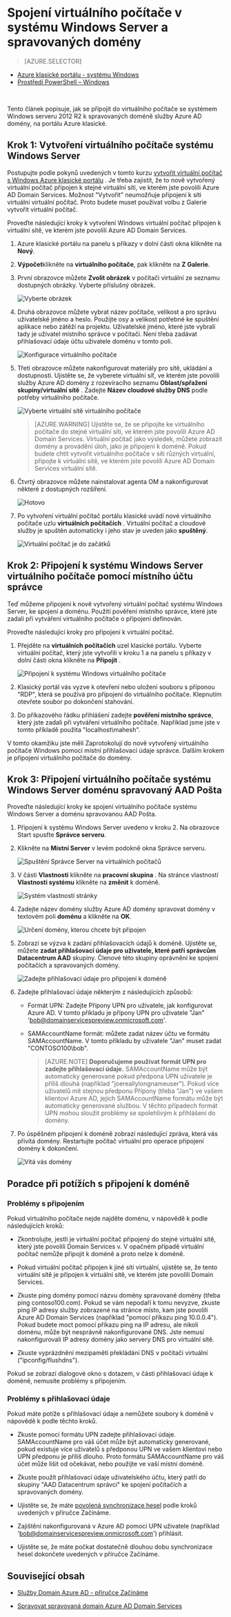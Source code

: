 <properties
    pageTitle="Azure Active Directory Domain Services: OM serveru Windows připojení k spravovaných doméně | Microsoft Azure"
    description="Připojit se ke virtuálního počítače v systému Windows Server Azure AD Domain Services"
    services="active-directory-ds"
    documentationCenter=""
    authors="mahesh-unnikrishnan"
    manager="stevenpo"
    editor="curtand"/>

<tags
    ms.service="active-directory-ds"
    ms.workload="identity"
    ms.tgt_pltfrm="na"
    ms.devlang="na"
    ms.topic="article"
    ms.date="10/02/2016"
    ms.author="maheshu"/>

# <a name="join-a-windows-server-virtual-machine-to-a-managed-domain"></a>Spojení virtuálního počítače v systému Windows Server a spravovaných domény

> [AZURE.SELECTOR]
- [Azure klasické portálu - systému Windows](active-directory-ds-admin-guide-join-windows-vm.md)
- [Prostředí PowerShell – Windows](active-directory-ds-admin-guide-join-windows-vm-classic-powershell.md)

<br>

Tento článek popisuje, jak se připojit do virtuálního počítače se systémem Windows serveru 2012 R2 k spravovaných doméně služby Azure AD domény, na portálu Azure klasické.


## <a name="step-1-create-the-windows-server-virtual-machine"></a>Krok 1: Vytvoření virtuálního počítače systému Windows Server
Postupujte podle pokynů uvedených v tomto kurzu [vytvořit virtuální počítač s Windows Azure klasické portálu](../virtual-machines/virtual-machines-windows-classic-tutorial.md) . Je třeba zajistit, že to nově vytvořený virtuální počítač připojen k stejné virtuální síti, ve kterém jste povolili Azure AD Domain Services. Možnost "Vytvořit" neumožňuje připojení k síti virtuální virtuální počítač. Proto budete muset používat volbu z Galerie vytvořit virtuální počítač.

Proveďte následující kroky k vytvoření Windows virtuální počítač připojen k virtuální sítě, ve kterém jste povolili Azure AD Domain Services.

1. Azure klasické portálu na panelu s příkazy v dolní části okna klikněte na **Nový**.

2. **Výpočet**klikněte na **virtuálního počítače**, pak klikněte na **Z Galerie**.

3. První obrazovce můžete **Zvolit obrázek** v počítači virtuální ze seznamu dostupných obrázky. Vyberte příslušný obrázek.

    ![Vyberte obrázek](./media/active-directory-domain-services-admin-guide/create-windows-vm-select-image.png)

4. Druhá obrazovce můžete vybrat název počítače, velikost a pro správu uživatelské jméno a heslo. Použijte osy a velikost potřebné ke spuštění aplikace nebo zátěží na projektu. Uživatelské jméno, které jste vybrali tady je uživatel místního správce v počítači. Není třeba zadávat přihlašovací údaje účtu uživatele doménu v tomto poli.

    ![Konfigurace virtuálního počítače](./media/active-directory-domain-services-admin-guide/create-windows-vm-config.png)

5. Třetí obrazovce můžete nakonfigurovat materiály pro sítě, ukládání a dostupnosti. Ujistěte se, že vyberete virtuální síť, ve kterém jste povolili služby Azure AD domény z rozevíracího seznamu **Oblast/spřažení skupiny/virtuální sítě** . Zadejte **Název cloudové služby DNS** podle potřeby virtuálního počítače.

    ![Vyberte virtuální sítě virtuálního počítače](./media/active-directory-domain-services-admin-guide/create-windows-vm-select-vnet.png)

    > [AZURE.WARNING]
    Ujistěte se, že se připojíte ke virtuálního počítače do stejné virtuální síti, ve kterém jste povolili Azure AD Domain Services. Virtuální počítač jako výsledek, můžete zobrazit domény a provádění úloh, jako je připojení k doméně. Pokud budete chtít vytvořit virtuálního počítače v síti různých virtuální, připojte k virtuální sítě, ve kterém jste povolili Azure AD Domain Services virtuální sítě.

6. Čtvrtý obrazovce můžete nainstalovat agenta OM a nakonfigurovat některé z dostupných rozšíření.

    ![Hotovo](./media/active-directory-domain-services-admin-guide/create-windows-vm-done.png)

7. Po vytvoření virtuální počítač portálu klasické uvádí nové virtuálního počítače uzlu **virtuálních počítačích** . Virtuální počítač a cloudové služby je spuštěn automaticky i jeho stav je uveden jako **spuštěný**.

    ![Virtuální počítač je do začátků](./media/active-directory-domain-services-admin-guide/create-windows-vm-running.png)


## <a name="step-2-connect-to-the-windows-server-virtual-machine-using-the-local-administrator-account"></a>Krok 2: Připojení k systému Windows Server virtuálního počítače pomocí místního účtu správce
Teď můžeme připojení k nově vytvořený virtuální počítač systému Windows Server, ke spojení a doménu. Použití pověření místního správce, které jste zadali při vytváření virtuálního počítače o připojení definován.

Proveďte následující kroky pro připojení k virtuální počítač.

1. Přejděte na **virtuálních počítačích** uzel klasické portálu. Vyberte virtuální počítač, který jste vytvořili v kroku 1 a na panelu s příkazy v dolní části okna klikněte na **Připojit** .

    ![Připojení k systému Windows virtuálního počítače](./media/active-directory-domain-services-admin-guide/connect-windows-vm.png)

2. Klasický portál vás vyzve k otevření nebo uložení souboru s příponou "RDP", která se používá pro připojení do virtuálního počítače. Klepnutím otevřete soubor po dokončení stahování.

3. Do příkazového řádku přihlášení zadejte **pověření místního správce**, který jste zadali při vytváření virtuálního počítače. Například jsme jste v tomto příkladě použita "localhost\mahesh".

V tomto okamžiku jste měli Zaprotokolují do nově vytvořený virtuálního počítače Windows pomocí místní přihlašovací údaje správce. Dalším krokem je připojení virtuálního počítače do domény.


## <a name="step-3-join-the-windows-server-virtual-machine-to-the-aad-ds-managed-domain"></a>Krok 3: Připojení virtuálního počítače systému Windows Server doménu spravovaný AAD Pošta
Proveďte následující kroky ke spojení virtuálního počítače systému Windows Server a doménu spravovanou AAD Pošta.

1. Připojení k systému Windows Server uvedeno v kroku 2. Na obrazovce Start spusťte **Správce serveru**.

2. Klikněte na **Místní Server** v levém podokně okna Správce serveru.

    ![Spuštění Správce Server na virtuálních počítačů](./media/active-directory-domain-services-admin-guide/join-domain-server-manager.png)

3. V části **Vlastnosti** klikněte na **pracovní skupina** . Na stránce vlastností **Vlastnosti systému** klikněte na **změnit** k doméně.

    ![Systém vlastností stránky](./media/active-directory-domain-services-admin-guide/join-domain-system-properties.png)

4. Zadejte název domény služby Azure AD domény spravovat domény v textovém poli **doménu** a klikněte na **OK**.

    ![Určení domény, kterou chcete být připojen](./media/active-directory-domain-services-admin-guide/join-domain-system-properties-specify-domain.png)

5. Zobrazí se výzva k zadání přihlašovacích údajů k doméně. Ujistěte se, můžete **zadat přihlašovací údaje pro uživatele, které patří správcům Datacentrum AAD** skupiny. Členové této skupiny oprávnění ke spojení počítačích a spravovaných domény.

    ![Zadejte přihlašovací údaje pro připojení k doméně](./media/active-directory-domain-services-admin-guide/join-domain-system-properties-specify-credentials.png)

6. Zadejte přihlašovací údaje některým z následujících způsobů:

    - Formát UPN: Zadejte Přípony UPN pro uživatele, jak konfigurovat Azure AD. V tomto příkladu je přípony UPN pro uživatele "Jan" 'bob@domainservicespreview.onmicrosoft.com'.

    - SAMAccountName formát: můžete zadat název účtu ve formátu SAMAccountName. V tomto příkladu by uživatele "Jan" muset zadat "CONTOSO100\bob".

        > [AZURE.NOTE] **Doporučujeme používat formát UPN pro zadejte přihlašovací údaje.** SAMAccountName může být automaticky generované pokud předpona UPN uživatele je příliš dlouhá (například "joereallylongnameuser"). Pokud více uživatelů mít stejnou předponu Přípony (třeba "Jan") ve vašem klientovi Azure AD, jejich SAMAccountName formátu může být automaticky generované službou. V těchto případech formát UPN mohou sloužit problémy se spolehlivým k přihlášení do domény.

7. Po úspěšném připojení k doméně zobrazí následující zpráva, která vás přivítá domény. Restartujte počítač virtuální pro operace připojení domény k dokončení.

    ![Vítá vás domény](./media/active-directory-domain-services-admin-guide/join-domain-done.png)


## <a name="troubleshooting-domain-join"></a>Poradce při potížích s připojení k doméně
### <a name="connectivity-issues"></a>Problémy s připojením
Pokud virtuálního počítače nejde najděte doménu, v nápovědě k podle následujících kroků:

- Zkontrolujte, jestli je virtuální počítač připojený do stejné virtuální sítě, který jste povolili Domain Services v. V opačném případě virtuální počítač nemůže připojit k doméně a proto nelze k doméně.

- Pokud virtuální počítač připojen k jiné síti virtuální, ujistěte se, že tento virtuální sítě je připojen k virtuální sítě, ve kterém jste povolili Domain Services.

- Zkuste ping domény pomocí názvu domény spravované domény (třeba ping contoso100.com). Pokud se vám nepodaří k tomu nevyzve, zkuste ping IP adresy služby zobrazené na stránce místo, kam jste povolili Azure AD Domain Services (například "pomocí příkazu ping 10.0.0.4"). Pokud budete moct pomocí příkazu ping na IP adresu, ale nikoli doménu, může být nesprávně nakonfigurované DNS. Jste nemusí nakonfigurovali IP adresy domény jako servery DNS pro virtuální sítě.

- Zkuste vyprázdnění mezipaměti překládání DNS v počítači virtuální ("ipconfig/flushdns").

Pokud se zobrazí dialogové okno s dotazem, v části přihlašovací údaje k doméně, nemusíte problémy s připojením.


### <a name="credentials-related-issues"></a>Problémy s přihlašovací údaje
Pokud máte potíže s přihlašovací údaje a nemůžete soubory k doméně v nápovědě k podle těchto kroků.

- Zkuste pomocí formátu UPN zadejte přihlašovací údaje. SAMAccountName pro váš účet může být automaticky generované, pokud existuje více uživatelů s předponou UPN ve vašem klientovi nebo UPN předponu je příliš dlouho. Proto formátu SAMAccountName pro váš účet může lišit od očekávat, nebo použijte ve vaší místní doméně.

- Zkuste použít přihlašovací údaje uživatelského účtu, který patří do skupiny "AAD Datacentrum správci" ke spojení počítačích a spravovaných domény.

- Ujistěte se, že máte [povolená synchronizace hesel](active-directory-ds-getting-started-password-sync.md) podle kroků uvedených v příručce Začínáme.

- Zajištění nakonfigurovaná v Azure AD pomocí UPN uživatele (například 'bob@domainservicespreview.onmicrosoft.com') přihlásit.

- Ujistěte se, že máte počkat dostatečně dlouhou dobu synchronizace hesel dokončete uvedených v příručce Začínáme.


## <a name="related-content"></a>Související obsah

- [Služby Domain Azure AD - příručce Začínáme](./active-directory-ds-getting-started.md)

- [Spravovat spravovaná domain Azure AD Domain Services](./active-directory-ds-admin-guide-administer-domain.md)
